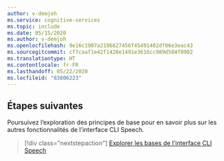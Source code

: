 ```yaml
---
author: v-demjoh
ms.service: cognitive-services
ms.topic: include
ms.date: 05/15/2020
ms.author: v-demjoh
ms.openlocfilehash: 9e16c1907a2196627456f45491402df86e3eac43
ms.sourcegitcommit: cf7caaf1e42f1420e1491e3616cc989d504f0902
ms.translationtype: HT
ms.contentlocale: fr-FR
ms.lasthandoff: 05/22/2020
ms.locfileid: "83806223"
---
```

## <a name="next-steps"></a>Étapes suivantes

Poursuivez l’exploration des principes de base pour en savoir plus sur les autres fonctionnalités de l’interface CLI Speech.

> [!div class="nextstepaction"]
> [Explorer les bases de l’interface CLI Speech](../../spx-basics.md)
